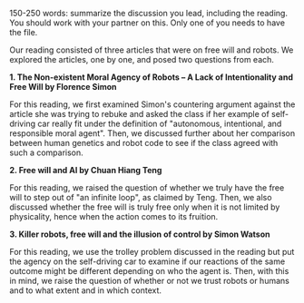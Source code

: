 150-250 words: summarize the discussion you lead, including the reading. You should work with your partner on this. Only one of you needs to have the file.

Our reading consisted of three articles that were on free will and robots. We explored the articles, one by one, and posed two questions from each.

**1. The Non-existent Moral Agency of Robots – A Lack of Intentionality and Free Will by Florence Simon**

For this reading, we first examined Simon's countering argument against the article she was trying to rebuke and asked the class if her example of self-driving car really fit under the definition of "autonomous, intentional, and responsible moral agent". Then, we discussed further about her comparison between human genetics and robot code to see if the class agreed with such a comparison.

**2. Free will and AI by Chuan Hiang Teng**

For this reading, we raised the question of whether we truly have the free will to step out of "an infinite loop", as claimed by Teng. Then, we also discussed whether the free will is truly free only when it is not limited by physicality, hence when the action comes to its fruition.

**3. Killer robots, free will and the illusion of control by Simon Watson**

For this reading, we use the trolley problem discussed in the reading but put the agency on the self-driving car to examine if our reactions of the same outcome might be different depending on who the agent is. Then, with this in mind, we raise the question of whether or not we trust robots or humans and to what extent and in which context.
